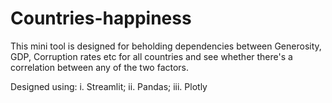 # Countries-happiness

This mini tool is designed for beholding dependencies between Generosity, GDP, Corruption rates etc for all countries and see
whether there's a correlation between any of the two factors.

Designed using:
  i. Streamlit;
  ii. Pandas;
  iii. Plotly
